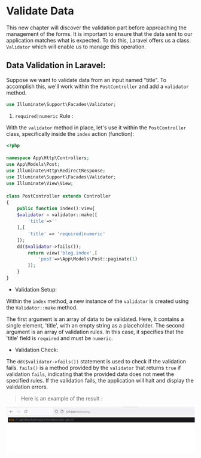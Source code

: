 # Validate Data 

This new chapter will discover the validation part before approaching the management of the forms. It is important to ensure that the data sent to our application matches what is expected. To do this, Laravel offers us a class. `Validator` which will enable us to manage this operation.

## Data Validation in Laravel:

Suppose we want to validate data from an input named "title". To accomplish this, we'll work within the `PostController` and add a `validator` method.

```php
use Illuminate\Support\Facades\Validator;
```
1. `required|numeric` Rule :

With the `validator` method in place, let's use it within the `PostController` class, specifically inside the `index` action (function):

```php
<?php

namespace App\Http\Controllers;
use App\Models\Post;
use Illuminate\Http\RedirectResponse;
use Illuminate\Support\Facades\Validator;
use Illuminate\View\View;

class PostController extends Controller
{
    public function index():view{
    $validator = validator::make([
        'title'=>''
    ],[
        'title' => 'required|numeric'
    ]);
    dd($validator->fails());
        return view('blog.index',[
            'post'=>\App\Models\Post::paginate(1)
        ]);
    }
}
```
- Validation Setup:

Within the `index` method, a new instance of the `validator` is created using the `Validator::make` method.

The first argument is an array of data to be validated. Here, it contains a single element, 'title', with an empty string as a placeholder.
The second argument is an array of validation rules. In this case, it specifies that the 'title' field is `required` and must be `numeric`.

- Validation Check:

The `dd($validator->fails())` statement is used to check if the validation fails. `fails()` is a method provided by the `validator` that returns `true` if validation `fails`, indicating that the provided data does not meet the specified rules. If the validation fails, the application will halt and display the validation errors.

> Here is an example of the result : 
<img src='validateR.PNG'>